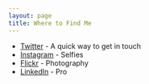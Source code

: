 ```yaml
---
layout: page
title: Where to Find Me
---
```



- [Twitter](https://twitter.com/kellyheard) - A quick way to get in touch
- [Instagram](https://www.instagram.com/mrkellyheard/) - Selfies
- [Flickr](https://www.flickr.com/photos/greensuitcase) - Photography
- [LinkedIn](https://ca.linkedin.com/in/kellyheard) - Pro